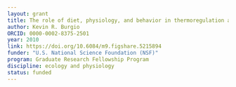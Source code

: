 ```yaml
---
layout: grant
title: The role of diet, physiology, and behavior in thermoregulation and population growth of the invasive monk parakeet (Myiopsitta monachus)
author: Kevin R. Burgio
ORCID: 0000-0002-8375-2501
year: 2010
link: https://doi.org/10.6084/m9.figshare.5215894
funder: "U.S. National Science Foundation (NSF)"
program: Graduate Research Fellowship Program
discipline: ecology and physiology
status: funded
---
```

